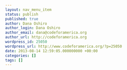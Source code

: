 ```yaml
---
layout: nav_menu_item
status: publish
published: true
author: Dana Oshiro
author_login: Dana Oshiro
author_email: dana@codeforamerica.org
author_url: http://codeforamerica.org
wordpress_id: 25050
wordpress_url: http://www.codeforamerica.org/?p=25050
date: 2013-08-14 12:59:05.000000000 +00:00
categories: []
tags: []
---
```

 
